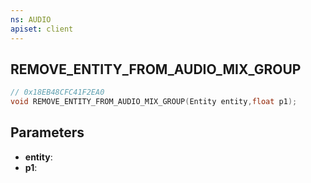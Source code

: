 ```yaml
---
ns: AUDIO
apiset: client
---
```

## REMOVE_ENTITY_FROM_AUDIO_MIX_GROUP

```c
// 0x18EB48CFC41F2EA0
void REMOVE_ENTITY_FROM_AUDIO_MIX_GROUP(Entity entity,float p1);
```


## Parameters
* **entity**:
* **p1**: